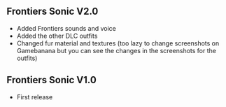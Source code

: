 ## Frontiers Sonic V2.0
- Added Frontiers sounds and voice
- Added the other DLC outfits
- Changed fur material and textures (too lazy to change screenshots on Gamebanana but you can see the changes in the screenshots for the outfits)

## Frontiers Sonic V1.0
- First release
